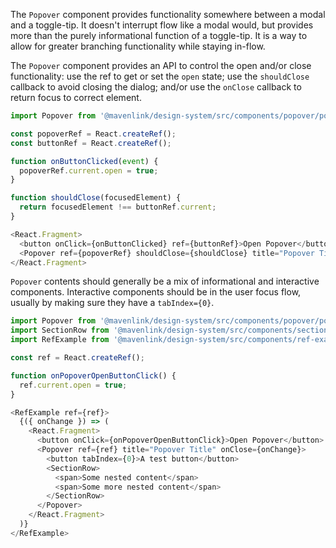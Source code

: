 The `Popover` component provides functionality somewhere between a modal and a toggle-tip. 
It doesn't interrupt flow like a modal would, but provides more than the purely informational function of a toggle-tip. 
It is a way to allow for greater branching functionality while staying in-flow.

The `Popover` component provides an API to control the open and/or close functionality:
use the ref to get or set the `open` state;
use the `shouldClose` callback to avoid closing the dialog;
and/or use the `onClose` callback to return focus to correct element.

```js
import Popover from '@mavenlink/design-system/src/components/popover/popover.jsx';

const popoverRef = React.createRef();
const buttonRef = React.createRef();

function onButtonClicked(event) {
  popoverRef.current.open = true;
}

function shouldClose(focusedElement) {
  return focusedElement !== buttonRef.current;
}

<React.Fragment>
  <button onClick={onButtonClicked} ref={buttonRef}>Open Popover</button>
  <Popover ref={popoverRef} shouldClose={shouldClose} title="Popover Title" />
</React.Fragment>
```


`Popover` contents should generally be a mix of informational and interactive components. 
Interactive components should be in the user focus flow, usually by making sure they have a `tabIndex={0}`.

```js
import Popover from '@mavenlink/design-system/src/components/popover/popover.jsx';
import SectionRow from '@mavenlink/design-system/src/components/section-row/section-row.jsx';
import RefExample from '@mavenlink/design-system/src/components/ref-example/ref-example.jsx';

const ref = React.createRef();

function onPopoverOpenButtonClick() {
  ref.current.open = true;
}

<RefExample ref={ref}>
  {({ onChange }) => (
    <React.Fragment>
      <button onClick={onPopoverOpenButtonClick}>Open Popover</button>
      <Popover ref={ref} title="Popover Title" onClose={onChange}>
        <button tabIndex={0}>A test button</button>
        <SectionRow>
          <span>Some nested content</span>
          <span>Some more nested content</span>
        </SectionRow>
      </Popover>
    </React.Fragment>
  )}
</RefExample>
```
